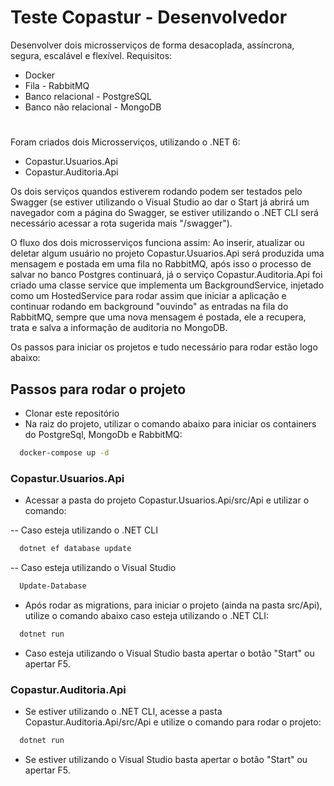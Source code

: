 # Teste Copastur - Desenvolvedor

Desenvolver dois microsserviços de forma desacoplada, assíncrona,
segura, escalável e flexível.
Requisitos:

- Docker
- Fila - RabbitMQ
- Banco relacional - PostgreSQL
- Banco não relacional - MongoDB

#

Foram criados dois Microsserviços, utilizando o .NET 6:

- Copastur.Usuarios.Api
- Copastur.Auditoria.Api

Os dois serviços quandos estiverem rodando podem ser testados pelo Swagger (se estiver utilizando o Visual Studio ao dar o Start já abrirá um navegador com a página do Swagger, se estiver utilizando o .NET CLI será necessário acessar a rota sugerida mais "/swagger").

O fluxo dos dois microsserviços funciona assim: Ao inserir, atualizar ou deletar algum usuário no projeto Copastur.Usuarios.Api será produzida uma mensagem e postada em uma fila no RabbitMQ, após isso o processo de salvar no banco Postgres continuará, já o serviço Copastur.Auditoria.Api foi criado uma classe service que implementa um BackgroundService, injetado como um HostedService para rodar assim que iniciar a aplicação e continuar rodando em background "ouvindo" as entradas na fila do RabbitMQ, sempre que uma nova mensagem é postada, ele a recupera, trata e salva a informação de auditoria no MongoDB.

Os passos para iniciar os projetos e tudo necessário para rodar estão logo abaixo:

## Passos para rodar o projeto

- Clonar este repositório
- Na raiz do projeto, utilizar o comando abaixo para iniciar os containers do PostgreSql, MongoDb e RabbitMQ:

```bash
  docker-compose up -d
```

### Copastur.Usuarios.Api

- Acessar a pasta do projeto Copastur.Usuarios.Api/src/Api e utilizar o comando:

-- Caso esteja utilizando o .NET CLI

```bash
  dotnet ef database update
```

-- Caso esteja utilizando o Visual Studio

```bash
  Update-Database
```

- Após rodar as migrations, para iniciar o projeto (ainda na pasta src/Api), utilize o comando abaixo caso esteja utilizando o .NET CLI:

```bash
  dotnet run
```

- Caso esteja utilizando o Visual Studio basta apertar o botão "Start" ou apertar F5.

### Copastur.Auditoria.Api

- Se estiver utilizando o .NET CLI, acesse a pasta Copastur.Auditoria.Api/src/Api e utilize o comando para rodar o projeto:

```bash
  dotnet run
```

- Se estiver utilizando o Visual Studio basta apertar o botão "Start" ou apertar F5.
